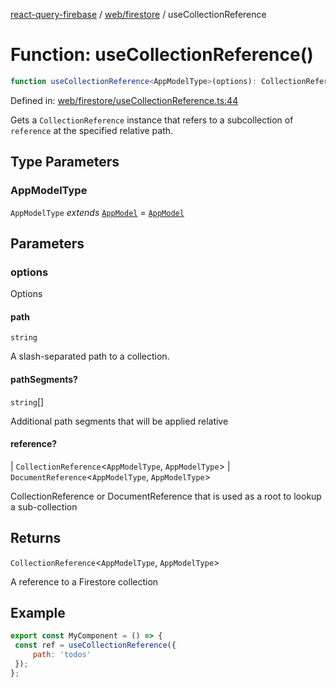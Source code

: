 [react-query-firebase](../../../modules.md) / [web/firestore](../index.md) / useCollectionReference

# Function: useCollectionReference()

```ts
function useCollectionReference<AppModelType>(options): CollectionReference<AppModelType, AppModelType>
```

Defined in: [web/firestore/useCollectionReference.ts:44](https://github.com/vpishuk/react-query-firebase/blob/47ed1ecd8b83d68dd4237e8eb73f6aa6dea2c1fa/web/firestore/useCollectionReference.ts#L44)

Gets a `CollectionReference` instance that refers to a subcollection of
`reference` at the specified relative path.

## Type Parameters

### AppModelType

`AppModelType` *extends* [`AppModel`](../../../types/type-aliases/AppModel.md) = [`AppModel`](../../../types/type-aliases/AppModel.md)

## Parameters

### options

Options

#### path

`string`

A slash-separated path to a collection.

#### pathSegments?

`string`[]

Additional path segments that will be applied relative

#### reference?

  \| `CollectionReference`\<`AppModelType`, `AppModelType`\>
  \| `DocumentReference`\<`AppModelType`, `AppModelType`\>

CollectionReference or DocumentReference that is used as a root to lookup a sub-collection

## Returns

`CollectionReference`\<`AppModelType`, `AppModelType`\>

A reference to a Firestore collection

## Example

```jsx
export const MyComponent = () => {
 const ref = useCollectionReference({
     path: 'todos'
 });
};
```
